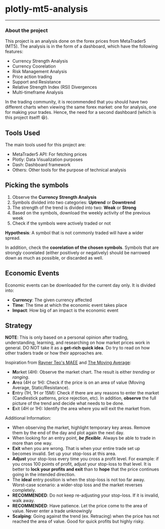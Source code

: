 # plotly-mt5-analysis
---

### About the project

This project is an analysis done on the forex prices from MetaTrader5 (MT5). The analysis is in the form of a dashboard, which have the following features:

* Currency Strength Analysis
* Currency Coorelation
* Risk Management Analysis
* Price action trading
* Support and Resistance
* Relative Strength Index (RSI) Divergences
* Multi-timeframe Analysis

In the trading community, it is recommended that you should have two different charts when viewing the same forex market: one for analysis, one for making your trades. Hence, the need for a second dashboard (which is this project itself! :laughing:).

## Tools Used

The main tools used for this project are:

- MetaTrader5 API: For fetching prices
- Plotly: Data Visualization purposes
- Dash: Dashboard framework
- Others: Other tools for the purpose of technical analysis

## Picking the symbols

1. Observe the **Currency Strength Analysis**
2. Symbols divided into two categories: **Uptrend** or **Downtrend**
3. The strength of the trend is divided into two: **Weak** or **Strong**
4. Based on the symbols, download the weekly activity of the previous week
5. Check if the symbols were actively traded or not

**Hypothesis**: A symbol that is not commonly traded will have a wider spread.

In addition, check the **coorelation of the chosen symbols**. Symbols that are strongly coorelated (either positively or negatively) should be narrowed down as much as possible, or discarded as well.

## Economic Events

Economic events can be downloaded for the current day only. It is divided into:

- **Currency**: The given currency affected
- **Time**: The time at which the economic event takes place
- **Impact**: How big of an impact is the economic event

## Strategy

**NOTE**: This is only based on a personal opinion after trading, understanding, learning, and researching on how market prices work in general. DO NOT take it as a **get-rich quick idea**. Do try to read on how other traders trade or how their approaches are.

Inspiration from [Rayner Teo's MAEE](https://www.tradingwithrayner.com/the-maee-formula/) and [The Moving Average](https://www.youtube.com/c/TheMovingAverage):

- **M**arket (4H): Observe the market chart. The result is either *trending* or *ranging*.
- **A**rea (4H or 1H): Check if the price is on an area of value (Moving Average, Static/Resistance).
- **E**ntry (1H, 1H or 15M): Check if there are any reasons to enter the market (Candlestick patterns, price rejection, etc). In addition, **observe** the full picture of the trend and decide what needs to be done.
- **E**xit (4H or 1H): Identify the area where you will exit the market from.

Additional Information:

- When observing the market, highlight temporary key areas. Remove them by the end of the day and plot again the next day.
- When looking for an entry point, ***be flexible***. Always be able to trade in more than one way.
- **Exit** when you are wrong. That is when your entire trade set up becomes invalid. Set up your stop-loss at this area.
- **Adjust** your stop-loss every time you cross a profit level. For example: if you cross 100 points of profit, adjust your stop-loss to that level. It is better to **lock your profits and exit** than to **hope** that the price continues going in the intended direction.
- The **ideal** entry position is when the stop-loss is not too far away. Worst-case scenario: a wider-stop loss and the market reverses completely.
- **RECOMMENDED**: Do not keep re-adjusting your stop-loss. If it is invalid, walk away.
- **RECOMMENDED**: Have patience. Let the price come to the area of value. Never enter a trade unknowingly
- **Scalping**: Going against the trend (ex. Retracing) when the price has not reached the area of value. Good for quick profits but highly risky.